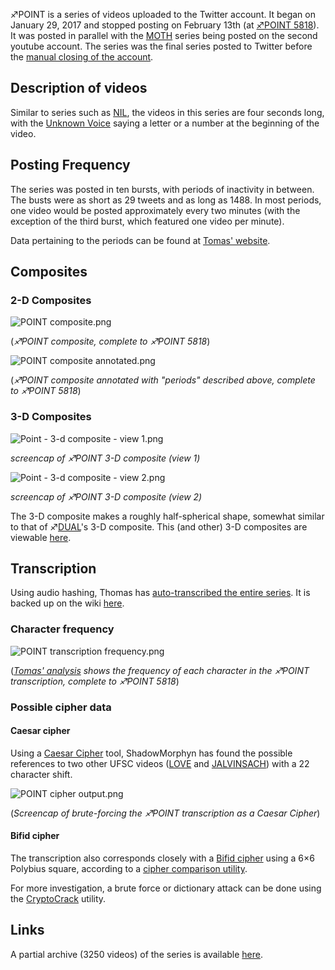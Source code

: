 ♐POINT is a series of videos uploaded to the Twitter account. It began
on January 29, 2017 and stopped posting on February 13th (at
[♐POINT 5818](https://twitter.com/unfavorablesemi/status/831074953835454464)).
It was posted in parallel with the [MOTH](MOTH "wikilink") series being
posted on the second youtube account. The series was the final series
posted to Twitter before the [manual closing of the account](RESET_STRANGE_YD "wikilink").

## Description of videos

Similar to series such as [NIL](NIL "wikilink"), the videos in this
series are four seconds long, with the [Unknown Voice](Unknown_Voice "wikilink") saying a letter or a number at the
beginning of the video.

## Posting Frequency

The series was posted in ten bursts, with periods of inactivity in
between. The busts were as short as 29 tweets and as long as 1488. In
most periods, one video would be posted approximately every two minutes
(with the exception of the third burst, which featured one video per
minute).

Data pertaining to the periods can be found at [Tomas' website](http://tomasf.se/projects/semi/POINT_periods.txt).

## Composites

### 2-D Composites

![POINT composite.png](_POINT_composite.png "POINT composite.png")

(*♐POINT composite, complete to ♐POINT 5818*)

![POINT composite annotated.png](_POINT_composite_annotated.png)

(*♐POINT composite annotated with "periods" described above, complete to 
♐POINT 5818*)

### 3-D Composites

![ Point - 3-d composite - view 1.png](_Point_-_3-d_composite_-_view_1.png)

*screencap of ♐POINT 3-D composite (view 1)*

![ Point - 3-d composite - view 2.png](_Point_-_3-d_composite_-_view_2.png)

*screencap of ♐POINT 3-D composite (view 2)*

The 3-D composite makes a roughly half-spherical shape, somewhat similar
to that of ♐[DUAL](DUAL "wikilink")'s 3-D composite. This (and other)
3-D composites are viewable
[here](https://lorpus.github.io/sketches/ufsc3d/).

## Transcription

Using audio hashing, Thomas has [auto-transcribed the entire series](http://tomasf.se/projects/semi/POINT_transcription.txt). It is
backed up on the wiki [here](POINT_transcription "wikilink").

### Character frequency

![POINT transcription frequency.png](_POINT_transcription_frequency.png)

(*[Tomas' analysis](http://tomasf.se/projects/semi/POINT_transcription_frequency.png)
shows the frequency of each character in the ♐POINT transcription,
complete to ♐POINT 5818*)

### Possible cipher data

#### Caesar cipher

Using a [Caesar Cipher](http://www.dcode.fr/caesar-cipher) tool,
ShadowMorphyn has found the possible references to two other UFSC videos
([LOVE](LOVE "wikilink") and [JALVINSACH](JALVINSACH "wikilink")) with a
22 character shift.

![POINT cipher output.png](_POINT_cipher_output.png)

(*Screencap of brute-forcing the ♐POINT transcription as a Caesar
Cipher*)

#### Bifid cipher

The transcription also corresponds closely with a [Bifid cipher](https://en.wikipedia.org/wiki/Bifid_cipher) using a 6×6 Polybius
square, according to a [cipher comparison utility](http://bionsgadgets.appspot.com/gadget_forms/refscore_extended.html).

For more investigation, a brute force or dictionary attack can be done
using the
[CryptoCrack](https://sites.google.com/site/cryptocrackprogram/home)
utility.

## Links

A partial archive (3250 videos) of the series is available
[here](https://mega.nz/#!NnhkyJQK!G4PQ_6eqHrrjxxlOQ7ifdnXnQMvFCru3E65gsZIHqcA).
